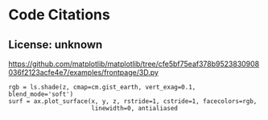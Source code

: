 # Code Citations

## License: unknown
https://github.com/matplotlib/matplotlib/tree/cfe5bf75eaf378b9523830908036f2123acfe4e7/examples/frontpage/3D.py

```
rgb = ls.shade(z, cmap=cm.gist_earth, vert_exag=0.1, blend_mode='soft')
surf = ax.plot_surface(x, y, z, rstride=1, cstride=1, facecolors=rgb,
                       linewidth=0, antialiased
```

